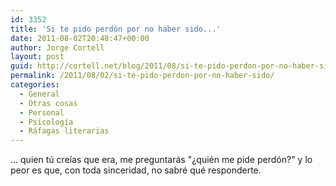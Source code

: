 ```yaml
---
id: 3352
title: 'Si te pido perdón por no haber sido...'
date: 2011-08-02T20:48:47+00:00
author: Jorge Cortell
layout: post
guid: http://cortell.net/blog/2011/08/si-te-pido-perdon-por-no-haber-sido/
permalink: /2011/08/02/si-te-pido-perdon-por-no-haber-sido/
categories:
  - General
  - Otras cosas
  - Personal
  - Psicología
  - Ráfagas literarias
---
```

... quien tú creías que era, me preguntarás "¿quién me pide perdón?" y lo peor es que, con toda sinceridad, no sabré qué responderte.
